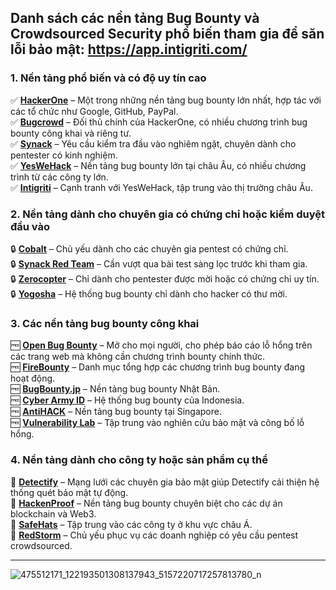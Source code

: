 Danh sách các nền tảng Bug Bounty và Crowdsourced Security phổ biến tham gia để săn lỗi bảo mật:
https://app.intigriti.com/
---
### **1. Nền tảng phổ biến và có độ uy tín cao**
✅ **[HackerOne](https://www.hackerone.com/)** – Một trong những nền tảng bug bounty lớn nhất, hợp tác với các tổ chức như Google, GitHub, PayPal.  
✅ **[Bugcrowd](https://www.bugcrowd.com/)** – Đối thủ chính của HackerOne, có nhiều chương trình bug bounty công khai và riêng tư.  
✅ **[Synack](https://www.synack.com/red-team/)** – Yêu cầu kiểm tra đầu vào nghiêm ngặt, chuyên dành cho pentester có kinh nghiệm.  
✅ **[YesWeHack](https://www.yeswehack.com/)** – Nền tảng bug bounty lớn tại châu Âu, có nhiều chương trình từ các công ty lớn.  
✅ **[Intigriti](https://www.intigriti.com/)** – Cạnh tranh với YesWeHack, tập trung vào thị trường châu Âu.  

### **2. Nền tảng dành cho chuyên gia có chứng chỉ hoặc kiểm duyệt đầu vào**
🔒 **[Cobalt](https://cobalt.io/)** – Chủ yếu dành cho các chuyên gia pentest có chứng chỉ.  
🔒 **[Synack Red Team](https://www.synack.com/red-team/)** – Cần vượt qua bài test sàng lọc trước khi tham gia.  
🔒 **[Zerocopter](https://www.zerocopter.com/)** – Chỉ dành cho pentester được mời hoặc có chứng chỉ uy tín.  
🔒 **[Yogosha](https://yogosha.com/)** – Hệ thống bug bounty chỉ dành cho hacker có thư mời.  

### **3. Các nền tảng bug bounty công khai**  
🆓 **[Open Bug Bounty](https://www.openbugbounty.org/)** – Mở cho mọi người, cho phép báo cáo lỗ hổng trên các trang web mà không cần chương trình bounty chính thức.  
🆓 **[FireBounty](https://firebounty.com/)** – Danh mục tổng hợp các chương trình bug bounty đang hoạt động.  
🆓 **[BugBounty.jp](https://bugbounty.jp/)** – Nền tảng bug bounty Nhật Bản.  
🆓 **[Cyber Army ID](https://www.cyberarmy.id/)** – Hệ thống bug bounty của Indonesia.  
🆓 **[AntiHACK](https://www.antihack.me/)** – Nền tảng bug bounty tại Singapore.  
🆓 **[Vulnerability Lab](https://www.vulnerability-lab.com/)** – Tập trung vào nghiên cứu bảo mật và công bố lỗ hổng.  

### **4. Nền tảng dành cho công ty hoặc sản phẩm cụ thể**
🔎 **[Detectify](https://cs.detectify.com/)** – Mạng lưới các chuyên gia bảo mật giúp Detectify cải thiện hệ thống quét bảo mật tự động.  
🔎 **[HackenProof](https://hackenproof.com/)** – Nền tảng bug bounty chuyên biệt cho các dự án blockchain và Web3.  
🔎 **[SafeHats](https://safehats.com/)** – Tập trung vào các công ty ở khu vực châu Á.  
🔎 **[RedStorm](https://www.redstorm.io/)** – Chủ yếu phục vụ các doanh nghiệp có yêu cầu pentest crowdsourced.  

---
![475512171_122193501308137943_5157220717257813780_n](https://github.com/user-attachments/assets/705fdb62-ae5a-46c5-827f-1432f5ed1755)
